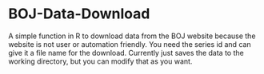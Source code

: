 BOJ-Data-Download
=================

A simple function in R to download data from the BOJ website because the website is not user or automation friendly. 
You need the series id and can give it a file name for the download. 
Currently just saves the data to the working directory, but you can modify that as you want.

